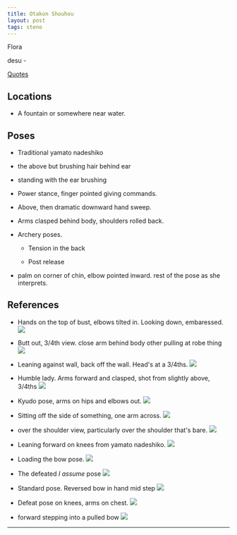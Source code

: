 ```yaml
---
title: Otakon Shouhou
layout: post
tags: steno
---
```


Flora

desu - 

[Quotes](http://kancolle.wikia.com/wiki/Shouhou)

## Locations

* A fountain or somewhere near water.

## Poses

* Traditional yamato nadeshiko

* the above but brushing hair behind ear

* standing with the ear brushing

* Power stance, finger pointed giving commands. 

* Above, then dramatic downward hand sweep. 

* Arms clasped behind body, shoulders rolled back. 

* Archery poses.

  * Tension in the back

  * Post release

* palm on corner of chin, elbow pointed inward. rest of the pose as she interprets.

## References

* Hands on the top of bust, elbows tilted in. Looking down, embaressed. ![](http://i.imgur.com/OoYhp86.png) 

* Butt out, 3/4th view. close arm behind body other pulling at robe thing ![](http://i.imgur.com/wsfyUDd.png)

* Leaning against wall, back off the wall. Head's at a 3/4ths. ![](http://i.imgur.com/mAZ6bDX.png)

* Humble lady. Arms forward and clasped, shot from slightly above, 3/4ths ![](http://i.imgur.com/CwppMYs.jpg)

* Kyudo pose, arms on hips and elbows out. ![](http://i.imgur.com/lV4OaTc.jpg)

* Sitting off the side of something, one arm across. ![](http://i.imgur.com/ARQ1bcr.jpg)

* over the shoulder view, particularly over the shoulder that's bare. ![](http://i.imgur.com/i1PI9Pc.png)

* Leaning forward on knees from yamato nadeshiko. ![](http://i.imgur.com/5fR2QKy.jpg)

* Loading the bow pose. ![](http://i.imgur.com/VC4SUrJ.jpg)

* The defeated *I assume* pose ![](https://vignette2.wikia.nocookie.net/kancolle/images/e/e1/CVL_Shouhou_074_Full_Damaged.png/revision/latest?cb=20150519023401)

* Standard pose. Reversed bow in hand mid step ![](https://vignette2.wikia.nocookie.net/kancolle/images/8/85/CVL_Shouhou_Kai_282_Full.png/revision/latest?cb=20150626142341)

* Defeat pose on knees, arms on chest.  ![](https://vignette2.wikia.nocookie.net/kancolle/images/d/d7/CVL_Shouhou_Kai_282_Full_Damaged.png/revision/latest?cb=20150626142351)

* forward stepping into a pulled bow ![](http://i.imgur.com/YmkxhC3.jpg)

---